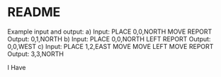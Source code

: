 # README

Example input and output:
a) Input: PLACE 0,0,NORTH MOVE REPORT Output: 0,1,NORTH
b) Input: PLACE 0,0,NORTH LEFT REPORT Output: 0,0,WEST
c) Input: PLACE 1,2,EAST MOVE MOVE LEFT MOVE REPORT Output: 3,3,NORTH

I Have 
